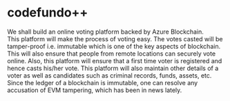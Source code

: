 # codefundo++

We shall build an online voting platform backed by Azure Blockchain.  
This platform will make the process of voting easy. The votes casted will be tamper-proof i.e. immutable which is one of the key aspects of blockchain. This will also ensure that people from remote locations can securely vote online. Also, this platform will ensure that a first time voter is registered and hence casts his/her vote. This platform will also maintain other details of a voter as well as candidates such as criminal records, funds, assets, etc. Since the ledger of a blockchain is immutable, one can resolve any accusation of EVM tampering, which has been in news lately.
